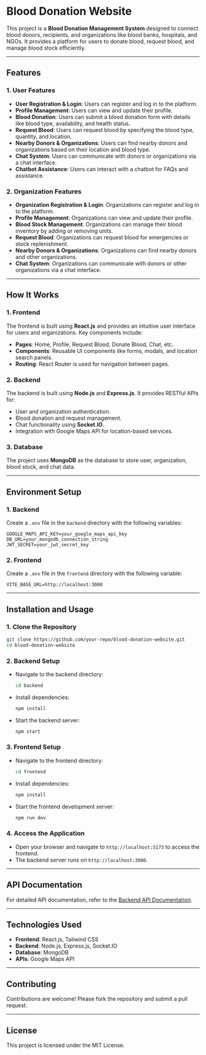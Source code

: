 # Blood Donation Website

This project is a **Blood Donation Management System** designed to connect blood donors, recipients, and organizations like blood banks, hospitals, and NGOs. It provides a platform for users to donate blood, request blood, and manage blood stock efficiently.

---

## Features

### 1. **User Features**
- **User Registration & Login**: Users can register and log in to the platform.
- **Profile Management**: Users can view and update their profile.
- **Blood Donation**: Users can submit a blood donation form with details like blood type, availability, and health status.
- **Request Blood**: Users can request blood by specifying the blood type, quantity, and location.
- **Nearby Donors & Organizations**: Users can find nearby donors and organizations based on their location and blood type.
- **Chat System**: Users can communicate with donors or organizations via a chat interface.
- **Chatbot Assistance**: Users can interact with a chatbot for FAQs and assistance.

### 2. **Organization Features**
- **Organization Registration & Login**: Organizations can register and log in to the platform.
- **Profile Management**: Organizations can view and update their profile.
- **Blood Stock Management**: Organizations can manage their blood inventory by adding or removing units.
- **Request Blood**: Organizations can request blood for emergencies or stock replenishment.
- **Nearby Donors & Organizations**: Organizations can find nearby donors and other organizations.
- **Chat System**: Organizations can communicate with donors or other organizations via a chat interface.

---

## How It Works

### 1. **Frontend**
The frontend is built using **React.js** and provides an intuitive user interface for users and organizations. Key components include:
- **Pages**: Home, Profile, Request Blood, Donate Blood, Chat, etc.
- **Components**: Reusable UI components like forms, modals, and location search panels.
- **Routing**: React Router is used for navigation between pages.

### 2. **Backend**
The backend is built using **Node.js** and **Express.js**. It provides RESTful APIs for:
- User and organization authentication.
- Blood donation and request management.
- Chat functionality using **Socket.IO**.
- Integration with Google Maps API for location-based services.

### 3. **Database**
The project uses **MongoDB** as the database to store user, organization, blood stock, and chat data.

---

## Environment Setup

### 1. **Backend**
Create a `.env` file in the `backend` directory with the following variables:
```
GOOGLE_MAPS_API_KEY=your_google_maps_api_key
DB_URL=your_mongodb_connection_string
JWT_SECRET=your_jwt_secret_key
```

### 2. **Frontend**
Create a `.env` file in the `frontend` directory with the following variable:
```
VITE_BASE_URL=http://localhost:3000
```

---

## Installation and Usage

### 1. **Clone the Repository**
```bash
git clone https://github.com/your-repo/blood-donation-website.git
cd blood-donation-website
```

### 2. **Backend Setup**
- Navigate to the backend directory:
  ```bash
  cd backend
  ```
- Install dependencies:
  ```bash
  npm install
  ```
- Start the backend server:
  ```bash
  npm start
  ```

### 3. **Frontend Setup**
- Navigate to the frontend directory:
  ```bash
  cd frontend
  ```
- Install dependencies:
  ```bash
  npm install
  ```
- Start the frontend development server:
  ```bash
  npm run dev
  ```

### 4. **Access the Application**
- Open your browser and navigate to `http://localhost:5173` to access the frontend.
- The backend server runs on `http://localhost:3000`.

---

## API Documentation
For detailed API documentation, refer to the [Backend API Documentation](./backend/readme.md).

---

## Technologies Used
- **Frontend**: React.js, Tailwind CSS
- **Backend**: Node.js, Express.js, Socket.IO
- **Database**: MongoDB
- **APIs**: Google Maps API

---

## Contributing
Contributions are welcome! Please fork the repository and submit a pull request.

---

## License
This project is licensed under the MIT License.
